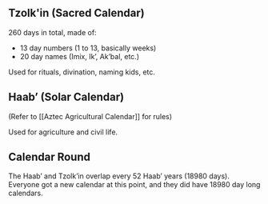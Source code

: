 ## Tzolk'in (Sacred Calendar)

260 days in total, made of:
 - 13 day numbers (1 to 13, basically weeks)
 - 20 day names (Imix, Ik’, Ak’bal, etc.)

Used for rituals, divination, naming kids, etc.

## Haab’ (Solar Calendar)

(Refer to [[Aztec Agricultural Calendar]] for rules)

Used for agriculture and civil life.

## Calendar Round

The Haab’ and Tzolk’in overlap every 52 Haab’ years (18980 days). Everyone got a new calendar at this point, and they did have 18980 day long calendars.

##